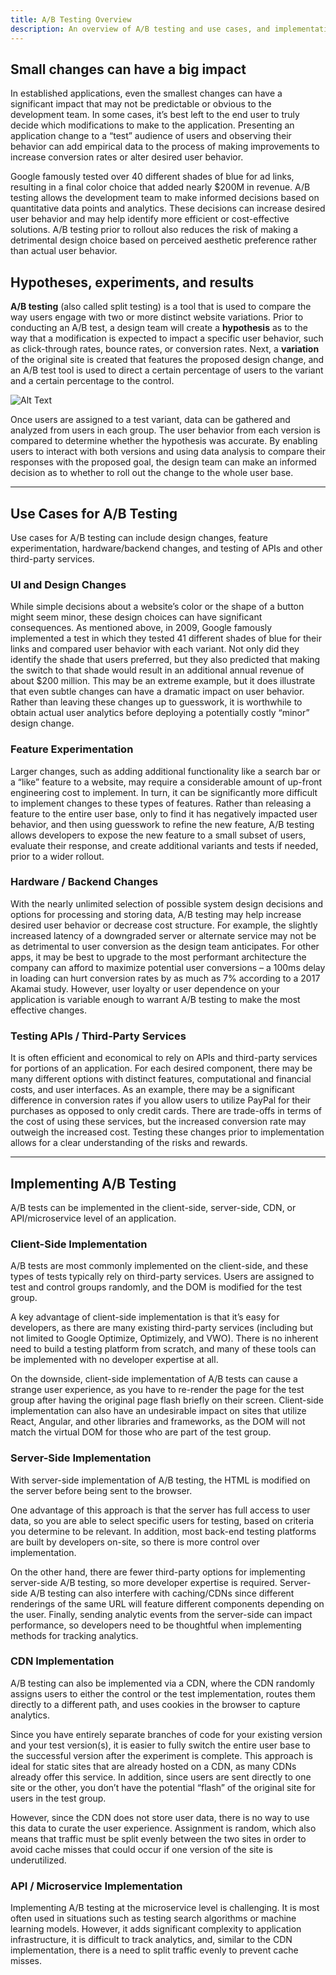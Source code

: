 ```yaml
---
title: A/B Testing Overview
description: An overview of A/B testing and use cases, and implementation options.
---
```


## Small changes can have a big impact

In established applications, even the smallest changes can have a significant impact that may not be predictable or obvious to the development team. In some cases, it’s best left to the end user to truly decide which modifications to make to the application. Presenting an application change to a “test” audience of users and observing their behavior can add empirical data to the process of making improvements to increase conversion rates or alter desired user behavior.

Google famously tested over 40 different shades of
blue for ad links, resulting in a final color choice that added nearly $200M in revenue. A/B testing allows the development team to make informed decisions based on quantitative data points and
analytics. These decisions can increase desired user behavior and may help identify more efficient or cost-effective solutions. A/B testing prior to rollout also reduces the risk of making a detrimental design choice based on perceived aesthetic preference rather than actual user behavior.

## Hypotheses, experiments, and results

**A/B testing** (also called split testing) is a tool that is used to compare the way users engage with two or more
distinct website variations. Prior to conducting an A/B test, a design team will create a **hypothesis** as to the
way that a modification is expected to impact a specific user behavior, such as click-through rates, bounce
rates, or conversion rates. Next, a **variation** of the original site is created that features the proposed design
change, and an A/B test tool is used to direct a certain percentage of users to the variant and a certain
percentage to the control.

![Alt Text](/images/ab_testing_overview.png)

Once users are assigned to a test variant, data can be gathered and analyzed from users in each group. The user behavior from each version is compared to determine whether the hypothesis was accurate. By enabling users to interact with both versions and using data analysis to compare their responses with the proposed goal, the design team can make an informed decision as to whether to roll out the change to the whole user base.

---

## Use Cases for A/B Testing

Use cases for A/B testing can include design changes, feature experimentation, hardware/backend changes, and testing of APIs and other third-party services.

### UI and Design Changes

While simple decisions about a website’s color or the shape of a button might seem minor, these design choices can have significant consequences. As mentioned above, in 2009, Google famously implemented a test in which they tested 41 different shades of blue for their links and compared user behavior with each variant. Not only did they identify the shade that users preferred, but they also predicted that making the switch to that shade would result in an additional annual revenue of about $200 million. This may be an extreme example, but it does illustrate that even subtle changes can have a dramatic impact on user behavior. Rather than leaving these changes up to guesswork, it is worthwhile to obtain actual user analytics before deploying a potentially costly “minor” design change.

### Feature Experimentation

Larger changes, such as adding additional functionality like a search bar or a “like” feature to a website, may require a considerable amount of up-front engineering cost to implement. In turn, it can be significantly more difficult to implement changes to these types of features. Rather than releasing a feature to the entire user base, only to find it has negatively impacted user behavior, and then using guesswork to refine the new feature, A/B testing allows developers to expose the new feature to a small subset of users, evaluate their response, and create additional variants and tests if needed, prior to a wider rollout.

### Hardware / Backend Changes

With the nearly unlimited selection of possible system design decisions and options for processing and storing data, A/B testing may help increase desired user behavior or decrease cost structure. For example, the slightly increased latency of a downgraded server or alternate service may not be as detrimental to user conversion as the design team anticipates. For other apps, it may be best to upgrade to the most performant architecture the company can afford to maximize potential user conversions – a 100ms delay in loading can hurt conversion rates by as much as 7% according to a 2017 Akamai study. However, user loyalty or user dependence on your application is variable enough to warrant A/B testing to make the most effective changes.

### Testing APIs / Third-Party Services

It is often efficient and economical to rely on APIs and third-party services for portions of an application. For each desired component, there may be many different options with distinct features, computational and financial costs, and user interfaces. As an example, there may be a significant difference in conversion rates if you allow users to utilize PayPal for their purchases as opposed to only credit cards. There are trade-offs in terms of the cost of using these services, but the increased conversion rate may outweigh the increased cost. Testing these changes prior to implementation allows for a clear understanding of the risks and rewards.

---

## Implementing A/B Testing

A/B tests can be implemented in the client-side, server-side, CDN, or API/microservice level of an application.

### Client-Side Implementation

A/B tests are most commonly implemented on the client-side, and these types of tests typically rely on third-party services. Users are assigned to test and control groups randomly, and the DOM is modified for the test group.

A key advantage of client-side implementation is that it’s easy for developers, as there are many existing third-party services (including but not limited to Google Optimize, Optimizely, and VWO). There is no inherent need to build a testing platform from scratch, and many of these tools can be implemented with no developer expertise at all.

On the downside, client-side implementation of A/B tests can cause a strange user experience, as you have to re-render the page for the test group after having the original page flash briefly on their screen. Client-side implementation can also have an undesirable impact on sites that utilize React, Angular, and other libraries and frameworks, as the DOM will not match the virtual DOM for those who are part of the test group.

### Server-Side Implementation

With server-side implementation of A/B testing, the HTML is modified on the server before being sent to the browser.

One advantage of this approach is that the server has full access to user data, so you are able to select specific users for testing, based on criteria you determine to be relevant. In addition, most back-end testing platforms are built by developers on-site, so there is more control over implementation.

On the other hand, there are fewer third-party options for implementing server-side A/B testing, so more developer expertise is required. Server-side A/B testing can also interfere with caching/CDNs since different renderings of the same URL will feature different components depending on the user. Finally, sending analytic events from the server-side can impact performance, so developers need to be thoughtful when implementing methods for tracking analytics.

### CDN Implementation

A/B testing can also be implemented via a CDN, where the CDN randomly assigns users to either the control or the test implementation, routes them directly to a different path, and uses cookies in the browser to capture analytics.

Since you have entirely separate branches of code for your existing version and your test version(s), it is easier to fully switch the entire user base to the successful version after the experiment is complete. This approach is ideal for static sites that are already hosted on a CDN, as many CDNs already offer this service. In addition, since users are sent directly to one site or the other, you don’t have the potential “flash” of the original site for users in the test group.

However, since the CDN does not store user data, there is no way to use this data to curate the user experience. Assignment is random, which also means that traffic must be split evenly between the two sites in order to avoid cache misses that could occur if one version of the site is underutilized.

### API / Microservice Implementation

Implementing A/B testing at the microservice level is challenging. It is most often used in situations such as testing search algorithms or machine learning models. However, it adds significant complexity to application infrastructure, it is difficult to track analytics, and, similar to the CDN implementation, there is a need to split traffic evenly to prevent cache misses.

